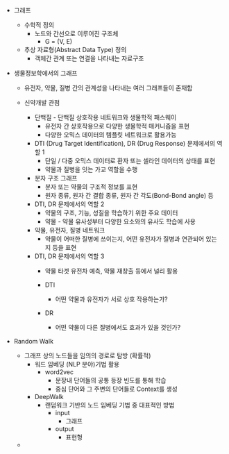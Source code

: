- 그래프
	- 수학적 정의
		- 노드와 간선으로 이루어진 구조체
			- G = (V, E)
	- 추상 자료형(Abstract Data Type) 정의
		- 객체간 관계 또는 연결을 나타내는 자료구조

- 생물정보학에서의 그래프
	- 유전자, 약물, 질병 간의 관계성을 나타내는 여러 그래프들이 존재함

	- 신약개발 관점
		- 단백질 - 단백질 상호작용 네트워크와 생물학적 패스웨이
			- 유전자 간 상호작용으로 다양한 생물학적 매커니즘을 표현
			- 다양한 오믹스 데이터의 템플릿 네트워크로 활용가능
		- DTI (Drug Target Identification), DR (Drug Response) 문제에서의 역할 1
			- 단일 / 다중 오믹스 데이터로 환자 또는 셀라인 데이터의 상태를 표현
			- 약물과 질병을 잇는 가교 역할을 수행
		- 분자 구조 그래프
			- 분자 또는 약물의 구조적 정보를 표현
			- 원자 종류, 원자 간 결합 종류, 원자 간 각도(Bond-Bond angle) 등
		- DTI, DR 문제에서의 역할 2
			- 약물의 구조, 기능, 성질을 학습하기 위한 주요 데이터
			- 약물 - 약물 유사성부터 다양한 요소와의 유사도 학습에 사용
		- 약물, 유전자, 질병 네트워크
			- 약물이 어떠한 질병에 쓰이는지, 어떤 유전자가 질병과 연관되어 있는지 등을 표현
		- DTI, DR 문제에서의 역할 3
			- 약물 타겟 유전차 예측, 약물 재창출 등에서 널리 활용
			
			- DTI
				- 어떤 약물과 유전자가 서로 상호 작용하는가?
			- DR
				- 어떤 약물이 다른 질병에서도 효과가 있을 것인가?

- Random Walk
	- 그래프 상의 노드들을 임의의 경로로 탐방 (확률적)
		- 워드 임베딩 (NLP 분야)기법 활용
			- word2vec
				- 문장내 단어들의 공통 등장 빈도를 통해 학습
				- 중심 단어와 그 주변의 단어들로 Context를 생성
		- DeepWalk
			- 랜덤워크 기반의 노드 임베딩 기법 중 대표적인 방법
				- input
					- 그래프
				- output
					- 표현형
	- 